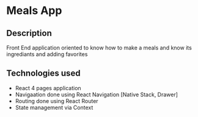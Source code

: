 # Meals App
## Description
Front End application oriented to know how to make a meals and know its ingrediants and adding favorites
## Technologies used
- React 4 pages application
- Navigaation done using React Navigation [Native Stack, Drawer]
- Routing done using React Router
- State management via Context
